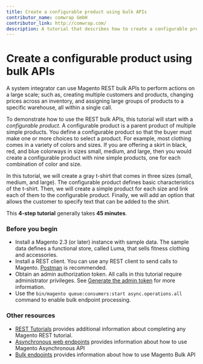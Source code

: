```yaml
---
title: Create a configurable product using bulk APIs
contributor_name: comwrap GmbH
contributor_link: http://comwrap.com/
description: A tutorial that describes how to create a configurable product using bulk API calls
--- 
```

 
# Create a configurable product using bulk APIs

A system integrator can use Magento REST bulk APIs to perform actions on a large scale; such as, creating multiple customers and products, changing prices across an inventory, and assigning large groups of products to a specific warehouse, all within a single call.

 To demonstrate how to use the REST bulk APIs, this tutorial will start with a _configurable product_. A configurable product is a parent product of multiple simple products. You define a configurable product so that the buyer must make one or more choices to select a product. For example, most clothing comes in a variety of colors and sizes. If you are offering a skirt in black, red, and blue colorways in sizes small, medium, and large, then you would create a configurable product with nine simple products, one for each combination of color and size.

 In this tutorial, we will create a gray t-shirt that comes in three sizes (small, medium, and large). The configurable product defines basic characteristics of the t-shirt. Then, we will create a simple product for each size and link each of them to the configurable product. Finally, we will add an option that allows the customer to specify text that can be added to the shirt.

 This **4-step tutorial** generally takes **45 minutes**.

### Before you begin

*  Install a Magento 2.3 (or later) instance with sample data. The sample data defines a functional store, called Luma, that sells fitness clothing and accessories.
*  Install a REST client. You can use any REST client to send calls to Magento. [Postman](https://www.getpostman.com/) is recommended.
*  Obtain an admin authorization token. All calls in this tutorial require administrator privileges. See [Generate the admin token](/rest/tutorials/prerequisite-tasks/) for more information.
*  Use the `bin/magento queue:consumers:start async.operations.all` command to enable bulk endpoint processing.

### Other resources

*  [REST Tutorials](/rest/tutorials/index/) provides additional information about completing any Magento REST tutorial.
*  [Asynchronous web endpoints](/rest/asynchronous-web-endpoints/) provides information about how to use Magento Asynchronous API
*  [Bulk endpoints](/rest/bulk-endpoints/) provides information about how to use Magento Bulk API
